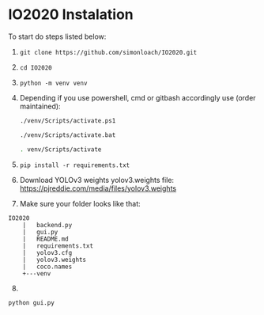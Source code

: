 # IO2020 Instalation
To start do steps listed below:
  1. ```git clone https://github.com/simonloach/IO2020.git```
  2. ```cd IO2020```
  3. ```python -m venv venv```
  4. Depending if you use powershell, cmd or gitbash accordingly use (order maintained):
      ```bash
      ./venv/Scripts/activate.ps1
      ```
      ```bash
      ./venv/Scripts/activate.bat
      ```
      ```bash
      . venv/Scripts/activate
      ```
      
  5. ```pip install -r requirements.txt```
  6. Download YOLOv3 weights yolov3.weights file: https://pjreddie.com/media/files/yolov3.weights
  7. Make sure your folder looks like that:
  ```
  IO2020
      |   backend.py
      |   gui.py
      |   README.md
      |   requirements.txt
      |   yolov3.cfg
      |   yolov3.weights 
      |   coco.names
      +---venv 
 ```     
8. 
```bash
python gui.py
```
